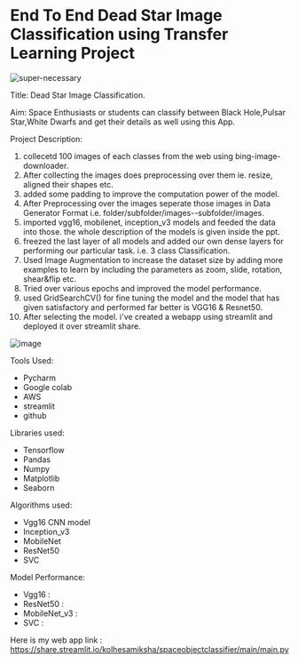 # End To End Dead Star Image Classification using Transfer Learning Project

![super-necessary](https://user-images.githubusercontent.com/73512374/191223697-e6d67488-6704-4808-8d9e-012a29289a19.png)




Title: Dead Star Image Classification.

Aim: Space Enthusiasts or students can classify between Black Hole,Pulsar Star,White Dwarfs and get their details as well using this App.

Project Description:


1. collecetd 100 images of each classes from the web using bing-image-downloader.
2. After collecting the images does preprocessing over them ie. resize, aligned their shapes etc.
3. added some padding to improve the computation power of the model.
4. After Preprocessing over the images seperate those images in Data Generator Format i.e. folder/subfolder/images--subfolder/images.
5. imported vgg16, mobilenet, inception_v3 models and feeded the data into those. the whole description of the models is given inside the ppt.
6. freezed the last layer of all models and added our own dense layers for performing our particular task. i.e. 3 class Classification.
7. Used Image Augmentation to increase the dataset size by adding more examples to learn by including the parameters as zoom, slide, rotation, shear&flip etc.
8. Tried over various epochs and improved the model performance.
9. used GridSearchCV() for fine tuning the model and the model that has given satisfactory and performed far better is VGG16 & Resnet50.
10. After selecting the model. i've created a webapp using streamlit and deployed it over streamlit share.


![image](https://user-images.githubusercontent.com/73512374/179956826-9093249f-2114-4f78-a9f2-b22ed41dfb20.png)


Tools Used:
* Pycharm
* Google colab
* AWS
* streamlit
* github


Libraries used:
* Tensorflow
* Pandas
* Numpy
* Matplotlib
* Seaborn

Algorithms used:
* Vgg16 CNN model
* Inception_v3
* MobileNet
* ResNet50
* SVC

Model Performance:
* Vgg16 : 
* ResNet50 : 
* MobileNet_v3 : 
* SVC : 

Here is my web app link :
https://share.streamlit.io/kolhesamiksha/spaceobjectclassifier/main/main.py
